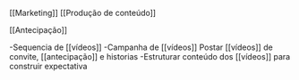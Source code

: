 [[Marketing]]
[[Produção de conteúdo]]



[[Antecipação]]

-Sequencia de [[vídeos]]
	-Campanha de [[vídeos]]
		Postar [[vídeos]] de convite, [[antecipação]] e historias
		-Estruturar conteúdo dos [[vídeos]] para construir expectativa